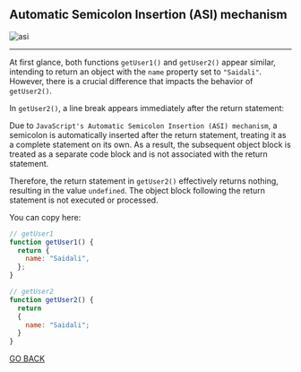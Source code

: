 ## Automatic Semicolon Insertion (ASI) mechanism

![asi](https://github.com/saidali-ibn-zafar/Deep-JS-Foundations-V3/assets/120341849/3ca0eb72-f7b4-435d-a2b2-a09fea0e2413)

----- 

At first glance, both functions `getUser1()` and `getUser2()` appear similar, intending to return an object with the `name` property set to `"Saidali"`. However, there is a crucial difference that impacts the behavior of `getUser2()`.

In `getUser2()`, a line break appears immediately after the return statement:

Due to `JavaScript's Automatic Semicolon Insertion (ASI) mechanism`, a semicolon is automatically inserted after the return statement, treating it as a complete statement on its own. As a result, the subsequent object block is treated as a separate code block and is not associated with the return statement.

Therefore, the return statement in `getUser2()` effectively returns nothing, resulting in the value `undefined`. The object block following the return statement is not executed or processed.

You can copy here: 
```js
// getUser1
function getUser1() {
  return {
    name: "Saidali",
  };
}

// getUser2
function getUser2() {
  return
  {
    name: "Saidali";
  }
}

```

[GO BACK](README.md)
